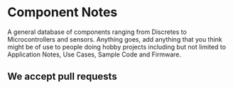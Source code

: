 # Component Notes
A general database of components ranging from Discretes to Microcontrollers and sensors. Anything goes, add anything that you think might be of use to people doing hobby projects including but not limited to Application Notes, Use Cases, Sample Code and Firmware.

## We accept pull requests
